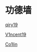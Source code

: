 # 功德墙

[qiry19](https://github.com/SamSeven777)

[V1ncent19](https://v1ncent19.github.io/)

[Co1lin](https://co1in.me/)
